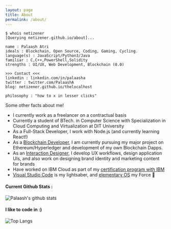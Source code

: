 ```yaml
---
layout: page
title: About
permalink: /about/
---
```

```shell
$ whois netizener
[Querying netizener.github.io/about]...

name : Palaash Atri
ideals : Blockchain, Open Source, Coding, Gaming, Cycling.
language(s) : JavaScript/Python3/Java
familiar : C,C++,PowerShell,Solidity
strengths : UI/UX, Web Development, Blockchain (0.0)

>>> Contact <<<
linkedin : linkedin.com/in/palaasha
twitter : twitter.com/PalaashA
blog: netizener.github.io/thelocalhost

philosophy : "how to x in lesser clicks"
```
Some other facts about me! 

- I currently work as a freelancer on a contractual basis
- Currently a student of BTech. in Computer Science with Specialization in Cloud Computing and Virtualization at DIT University
- As a Full-Stack Developer, I work with Node.js (and currently learning React!)
- As a [Blockchain Developer](https://github.com/netizener/POC-Blockchain), I am currently pursuing my major project on Ethereum/Hyperledger and development of my own Blockchain Dapps.
- As an [Interaction Designer](https://www.behance.net/PalaashA), I develop UX workflows, design application UIs, and also work on designing brand identity and marketing content for brands
- Have worked on IBM Cloud as part of my [certification program with IBM](https://www.youracclaim.com/badges/f23fa0ba-7bb9-4069-88c7-d2b16f143bd4/linked_in_profile)
- [Visual Studio Code](https://code.visualstudio.com/) is my lightsaber, and [elementary OS](https://elementary.io/) my Force 🤺

#### Current Github Stats : 

![Palaash's github stats](https://github-readme-stats.vercel.app/api?username=netizener&show_icons=true&theme=dracula)
#### I like to code in :)
![Top Langs](https://github-readme-stats.vercel.app/api/top-langs/?username=netizener&layout=compact&theme=dracula)